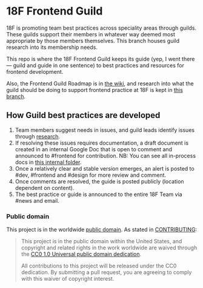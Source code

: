 18F Frontend Guild
===================

18F is promoting team best practices across speciality areas through guilds. These guilds support their members in whatever way deemed most appropriate by those members themselves. This branch houses guild research into its membership needs.

This repo is where the 18F Frontend Guild keeps its guide (yep, I went there — guild and guide in one sentence) to best practices and resources for frontend development.

Also, the Frontend Guild Roadmap is in [the wiki](https://github.com/18F/frontend/wiki), and research into what the guild should be doing to support frontend practice at 18F is kept in [this branch](https://github.com/18F/frontend/tree/research).

## How Guild best practices are developed

1. Team members suggest needs in issues, and guild leads identify issues through [research](https://github.com/18F/frontend/tree/research).
2. If resolving these issues requires documentation, a draft document is created in an internal Google Doc that is open to comment and announced to #frontend for contribution. NB: You can see all in-process docs in [this internal folder](https://drive.google.com/drive/u/1/#folders/0B84F26FpUP0lR1B2VVNGSi1MMVk/0B0C6PKlzps2JV3pqX3NJdm5WejA/0B5HeQa_YQ6-VTTlkVEFNZ2VWZEU/0B2CjDILjK8_jfmp1c2ZJM2d0eEtGSHFEeS1CenlHWEQ0S01jcWJfZXNObElUQV9Yei0wZ2s).
3. Once a relatively clear and stable version emerges, an alert is posted to #dev, #frontend and #design for more review and comment.
4. Once comments are resolved, the guide is posted publicly (location dependent on content).
5. The best practice or guide is announced to the entire 18F Team via #news and email.

### Public domain

This project is in the worldwide [public domain](LICENSE.md). As stated in [CONTRIBUTING](CONTRIBUTING.md):

> This project is in the public domain within the United States, and copyright and related rights in the work worldwide are waived through the [CC0 1.0 Universal public domain dedication](https://creativecommons.org/publicdomain/zero/1.0/).
>
> All contributions to this project will be released under the CC0 dedication. By submitting a pull request, you are agreeing to comply with this waiver of copyright interest.
